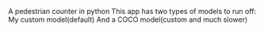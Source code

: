 A pedestrian counter in python
This app has two types of models to run off:
My custom model(default)
And a COCO model(custom and much slower)